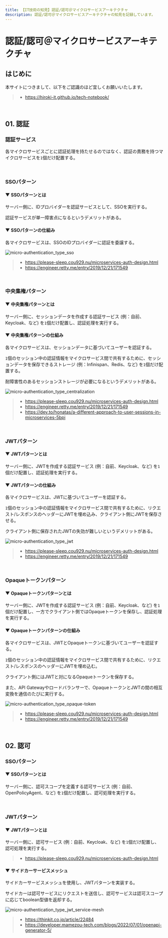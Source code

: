 ```yaml
---
title: 【IT技術の知見】認証/認可＠マイクロサービスアーキテクチャ
description: 認証/認可＠マイクロサービスアーキテクチャの知見を記録しています。
---
```


# 認証/認可＠マイクロサービスアーキテクチャ

## はじめに

本サイトにつきまして、以下をご認識のほど宜しくお願いいたします。

> - https://hiroki-it.github.io/tech-notebook/

<br>

## 01. 認証

### 認証サービス

各マイクロサービスごとに認証処理を持たせるのではなく、認証の責務を持つマイクロサービスを`1`個だけ配置する。

<br>

### SSOパターン

#### ▼ SSOパターンとは

サーバー側に、IDプロバイダーを認証サービスとして、SSOを実行する。

認証サービスが単一障害点になるというデメリットがある。

#### ▼ SSOパターンの仕組み

各マイクロサービスは、SSOのIDプロバイダーに認証を委譲する。

![micro-authentication_type_sso](https://raw.githubusercontent.com/hiroki-it/tech-notebook-images/master/images/micro-authentication_type_sso.png)

> - https://please-sleep.cou929.nu/microservices-auth-design.html
> - https://engineer.retty.me/entry/2019/12/21/171549

<br>

### 中央集権パターン

#### ▼ 中央集権パターンとは

サーバー側に、セッションデータを作成する認証サービス (例：自前、Keycloak、など) を`1`個だけ配置し、認証処理を実行する。

#### ▼ 中央集権パターンの仕組み

各マイクロサービスは、セッションデータに基づいてユーザーを認証する。

`1`個のセッション中の認証情報をマイクロサービス間で共有するために、セッションデータを保存できるストレージ (例：Infinispan、Redis、など) を`1`個だけ配置する。

耐障害性のあるセッションストレージが必要になるというデメリットがある。

![micro-authentication_type_centralization](https://raw.githubusercontent.com/hiroki-it/tech-notebook-images/master/images/micro-authentication_type_centralization.png)

> - https://please-sleep.cou929.nu/microservices-auth-design.html
> - https://engineer.retty.me/entry/2019/12/21/171549
> - https://dev.to/honatas/a-different-approach-to-user-sessions-in-microservices-5bpi

<br>

### JWTパターン

#### ▼ JWTパターンとは

サーバー側に、JWTを作成する認証サービス (例：自前、Keycloak、など) を`1`個だけ配置し、認証処理を実行する。

#### ▼ JWTパターンの仕組み

各マイクロサービスは、JWTに基づいてユーザーを認証する。

`1`個のセッション中の認証情報をマイクロサービス間で共有するために、リクエスト/レスポンスのヘッダーにJWTを埋め込み、クライアント側にJWTを保存させる。

クライアント側に保存されたJWTの失効が難しいというデメリットがある。

![micro-authentication_type_jwt](https://raw.githubusercontent.com/hiroki-it/tech-notebook-images/master/images/micro-authentication_type_jwt.png)

> - https://please-sleep.cou929.nu/microservices-auth-design.html
> - https://engineer.retty.me/entry/2019/12/21/171549

<br>

### Opaqueトークンパターン

#### ▼ Opaqueトークンパターンとは

サーバー側に、JWTを作成する認証サービス (例：自前、Keycloak、など) を`1`個だけ配置し、一方でクライアント側ではOpaqueトークンを保存し、認証処理を実行する。

#### ▼ Opaqueトークンパターンの仕組み

各マイクロサービスは、JWTとOpaqueトークンに基づいてユーザーを認証する。

`1`個のセッション中の認証情報をマイクロサービス間で共有するために、リクエスト/レスポンスのヘッダーにJWTを埋め込む。

クライアント側にはJWTと対になるOpaqueトークンを保存する。

また、API Gatewayやロードバランサーで、OpaqueトークンとJWTの間の相互変換を通信のたびに実行する。

![micro-authentication_type_opaque-token](https://raw.githubusercontent.com/hiroki-it/tech-notebook-images/master/images/micro-authentication_type_opaque-token.png)

> - https://please-sleep.cou929.nu/microservices-auth-design.html
> - https://engineer.retty.me/entry/2019/12/21/171549

<br>

## 02. 認可

### SSOパターン

#### ▼ SSOパターンとは

サーバー側に、認可スコープを定義する認可サービス (例：自前、OpenPolicyAgent、など) を`1`個だけ配置し、認可処理を実行する。

<br>

### JWTパターン

#### ▼ JWTパターンとは

サーバー側に、認可サービス (例：自前、Keycloak、など) を`1`個だけ配置し、認可処理を実行する。

> - https://please-sleep.cou929.nu/microservices-auth-design.html

#### ▼ サイドカーサービスメッシュ

サイドカーサービスメッシュを使用し、JWTパターンを実装する。

サイドカーは認可サービスにリクエストを送信し、認可サービスは認可スコープに応じてboolean型値を返却する。

![micro-authentication_type_jwt_service-mesh](https://raw.githubusercontent.com/hiroki-it/tech-notebook-images/master/images/micro-authentication_type_jwt_service-mesh.png)

> - https://thinkit.co.jp/article/22484
> - https://developer.mamezou-tech.com/blogs/2022/07/01/openapi-generator-5/

<br>
